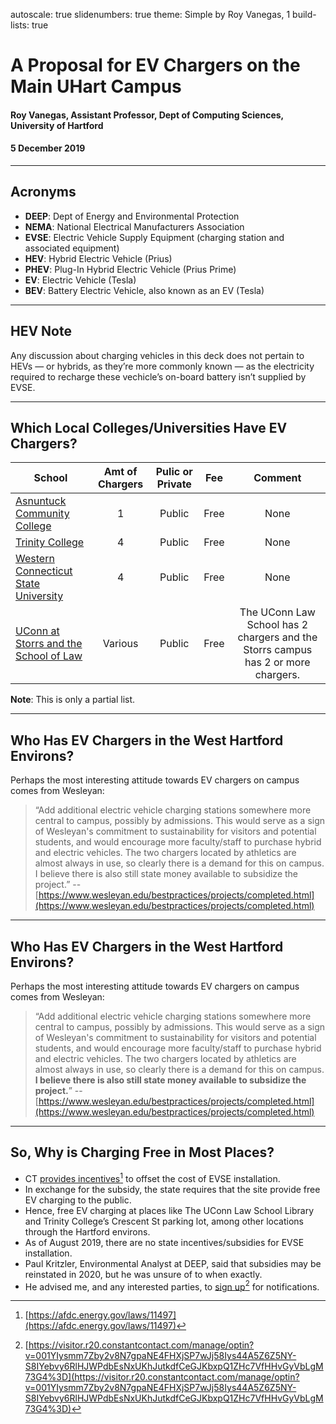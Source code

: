 autoscale: true
slidenumbers: true
theme: Simple by Roy Vanegas, 1
build-lists: true

# A Proposal for EV Chargers on the Main UHart Campus

#### Roy Vanegas, Assistant Professor, Dept of Computing Sciences, University of Hartford
#### 5 December 2019

---

## Acronyms
* **DEEP**: Dept of Energy and Environmental Protection
* **NEMA**: National Electrical Manufacturers Association
* **EVSE**: Electric Vehicle Supply Equipment (charging station and associated equipment)
* **HEV**: Hybrid Electric Vehicle (Prius)
* **PHEV**: Plug-In Hybrid Electric Vehicle (Prius Prime)
* **EV**: Electric Vehicle (Tesla)
* **BEV**: Battery Electric Vehicle, also known as an EV (Tesla)

---

## HEV Note
Any discussion about charging vehicles in this deck does not pertain to HEVs — or hybrids, as they’re more commonly known — as the electricity required to recharge these vechicle’s on-board battery isn’t supplied by EVSE.

---

## Which Local Colleges/Universities Have EV Chargers?
| School | Amt of Chargers | Pulic or Private | Fee | Comment |
|--------|:---------------:|:----------------:|:---:|:-------:|
| [Asnuntuck Community College](https://asnuntuck.edu/acc-has-free-electric-vehicle-charging-station/) | 1       | Public | Free | None |
| [Trinity College](https://www.trincoll.edu/sustainability/climate-change/)                           | 4       | Public | Free | None |
| [Western Connecticut State University](https://www.wcsu.edu/news-archives/evchargingstations/)       | 4       | Public | Free | None |
| [UConn at Storrs and the School of Law](https://ecohusky.uconn.edu/electric-vehicles/)               | Various | Public | Free | The UConn Law School has 2 chargers and the Storrs campus has 2 or more chargers.

**Note**: This is only a partial list.

---

## Who Has EV Chargers in the West Hartford Environs?
Perhaps the most interesting attitude towards EV chargers on campus comes from Wesleyan:

> “Add additional electric vehicle charging stations somewhere more central to campus, possibly by admissions. This would serve as a sign of Wesleyan's commitment to sustainability for visitors and potential students, and would encourage more faculty/staff to purchase hybrid and electric vehicles. The two chargers located by athletics are almost always in use, so clearly there is a demand for this on campus. I believe there is also still state money available to subsidize the project.”
-- [https://www.wesleyan.edu/bestpractices/projects/completed.html](https://www.wesleyan.edu/bestpractices/projects/completed.html)

---

## Who Has EV Chargers in the West Hartford Environs?
Perhaps the most interesting attitude towards EV chargers on campus comes from Wesleyan:

> “Add additional electric vehicle charging stations somewhere more central to campus, possibly by admissions. This would serve as a sign of Wesleyan's commitment to sustainability for visitors and potential students, and would encourage more faculty/staff to purchase hybrid and electric vehicles. The two chargers located by athletics are almost always in use, so clearly there is a demand for this on campus. **I believe there is also still state money available to subsidize the project.**”
-- [https://www.wesleyan.edu/bestpractices/projects/completed.html](https://www.wesleyan.edu/bestpractices/projects/completed.html)

---

## So, Why is Charging Free in Most Places?
* CT [provides incentives](https://afdc.energy.gov/laws/11497)[^1] to offset the cost of EVSE installation.
* In exchange for the subsidy, the state requires that the site provide free EV charging to the public.
* Hence, free EV charging at places like The UConn Law School Library and Trinity College’s Crescent St parking lot, among other locations through the Hartford environs.
* As of August 2019, there are no state incentives/subsidies for EVSE installation.
* Paul Kritzler, Environmental Analyst at DEEP, said that subsidies may be reinstated in 2020, but he was unsure of to when exactly.
* He advised me, and any interested parties, to [sign up](https://visitor.r20.constantcontact.com/manage/optin?v=001YIysmm7Zby2v8N7gpaNE4FHXjSP7wJj58Iys44A5Z6Z5NY-S8IYebvy6RlHJWPdbEsNxUKhJutkdfCeGJKbxpQ1ZHc7VfHHvGyVbLgM73G4%3D)[^2] for notifications.

[^1]: [https://afdc.energy.gov/laws/11497](https://afdc.energy.gov/laws/11497)

[^2]: [https://visitor.r20.constantcontact.com/manage/optin?v=001YIysmm7Zby2v8N7gpaNE4FHXjSP7wJj58Iys44A5Z6Z5NY-S8IYebvy6RlHJWPdbEsNxUKhJutkdfCeGJKbxpQ1ZHc7VfHHvGyVbLgM73G4%3D](https://visitor.r20.constantcontact.com/manage/optin?v=001YIysmm7Zby2v8N7gpaNE4FHXjSP7wJj58Iys44A5Z6Z5NY-S8IYebvy6RlHJWPdbEsNxUKhJutkdfCeGJKbxpQ1ZHc7VfHHvGyVbLgM73G4%3D)
